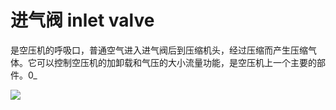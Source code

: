 # 进气阀 inlet valve
是空压机的呼吸口，普通空气进入进气阀后到压缩机头，经过压缩而产生压缩气体。它可以控制空压机的加卸载和气压的大小流量功能，是空压机上一个主要的部件。0_


![](..\..\..\photos\进气阀.jpg)
